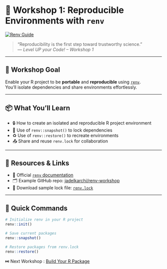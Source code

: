 # 🧪 Workshop 1: Reproducible Environments with `renv`


[![Renv Guide](https://img.shields.io/badge/Workshop-Renv-blue?style=for-the-badge&logo=r)](https://sistm.github.io/level-up-your-code/ws1-renv.html)

> “Reproducibility is the first step toward trustworthy science.”  
> — <i>Level UP your Code! – Workshop 1</i>

---

## 🎯 Workshop Goal

Enable your R project to be **portable** and **reproducible** using [`renv`](https://rstudio.github.io/renv/).  
You’ll isolate dependencies and share environments effortlessly.

---

## 📦 What You’ll Learn

- 🔒 How to create an isolated and reproducible R project environment
- 🧪 Use of `renv::snapshot()` to lock dependencies
- ♻️ Use of `renv::restore()` to recreate environments
- 📤 Share and reuse `renv.lock` for collaboration

---

## 🧰 Resources & Links

- 📘 Official [`renv` documentation](https://rstudio.github.io/renv/)
- 🗂️ Example GitHub repo: [jadelkarchi/renv-workshop](https://github.com/jadelkarchi/renv-workshop)
- 📎 Download sample lock file: [`renv.lock`](./assets/renv.lock)

---

## 🧭 Quick Commands

```r
# Initialize renv in your R project
renv::init()

# Save current packages
renv::snapshot()

# Restore packages from renv.lock
renv::restore()
```

⏭️ Next Workshop : [Build Your R Package](./ws2-rpackage.md)